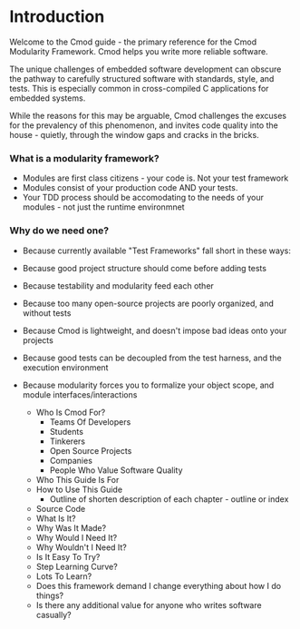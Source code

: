 # Introduction

Welcome to the Cmod guide - the primary reference for the Cmod Modularity Framework. Cmod helps you write more reliable software.

The unique challenges of embedded software development can obscure the pathway to carefully structured software with standards, style, and tests. This is especially common in cross-compiled C applications for embedded systems.

While the reasons for this may be arguable, Cmod challenges the excuses for the prevalency of this phenomenon, and invites code quality into the house - quietly, through the window gaps and cracks in the bricks.

### What is a modularity framework?
- Modules are first class citizens - your code is. Not your test framework
- Modules consist of your production code AND your tests.
- Your TDD process should be accomodating to the needs of your modules - not just the runtime environmnet

### Why do we need one?
- Because currently available "Test Frameworks" fall short in these ways:
- Because good project structure should come before adding tests
- Because testability and modularity feed each other
- Because too many open-source projects are poorly organized, and without tests
- Because Cmod is lightweight, and doesn't impose bad ideas onto your projects
- Because good tests can be decoupled from the test harness, and the execution environment
- Because modularity forces you to formalize your object scope, and module interfaces/interactions

  - Who Is Cmod For?
    - Teams Of Developers
    - Students
    - Tinkerers
    - Open Source Projects
    - Companies
    - People Who Value Software Quality
  - Who This Guide Is For
  - How to Use This Guide
    - Outline of shorten description of each chapter - outline or index
  - Source Code
  - What Is It?
  - Why Was It Made?
  - Why Would I Need It?
  - Why Wouldn't I Need It?
  - Is It Easy To Try?
  - Step Learning Curve?
  - Lots To Learn?
  - Does this framework demand I change everything about how I do things?
  - Is there any additional value for anyone who writes software casually?
